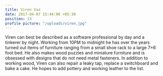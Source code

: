 ```yaml
---
title: Viren Vaz
date: 2017-04-07 15:44:00 +05:30
position: 13
profile picture: "/uploads/viren.jpg"
---
```


Viren can best be described as a software professional by day and a tinkerer by night. Working from 10PM to midnight he has over the years turned out items of furniture ranging from a small shoe rack to a large 7×6 foot bed. He also makes wood puzzles and miniature furniture and is obsessed with designs that do not need metal fasteners.
In addition to working wood, Viren can also repair a leaky tap, replace a switchboard and bake a cake. He hopes to add pottery and working leather to the list.